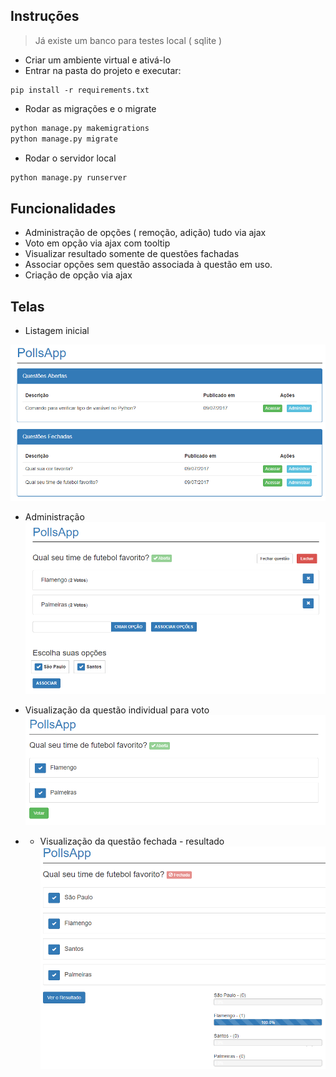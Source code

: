 ## Instruções

> Já existe um banco para testes local ( sqlite )

- Criar um ambiente virtual e ativá-lo
- Entrar na pasta do projeto e executar:

```
pip install -r requirements.txt
```

- Rodar as migrações e o migrate

```python
python manage.py makemigrations
python manage.py migrate
```

- Rodar o servidor local

```python
python manage.py runserver
```

## Funcionalidades

- Administração de opções ( remoção, adição) tudo via ajax
- Voto em opção via ajax com tooltip
- Visualizar resultado somente de questões fachadas
- Associar opções sem questão associada à questão em uso.
- Criação de opção via ajax

## Telas

- Listagem inicial

![Listagem das questões por tipo ( abertas e fechadas)](assets/index_listing.png)

- Administração
![Administração da questão](assets/administration_view.png)

- Visualização da questão individual para voto
![Questão aberta para votar](assets/opened_question_view.png)

- - Visualização da questão fechada - resultado
![Questão fechada com resultados](assets/closed_question_view.png)

